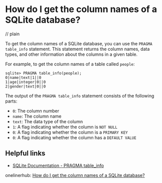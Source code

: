 # How do I get the column names of a SQLite database?
// plain

To get the column names of a SQLite database, you can use the `PRAGMA table_info` statement. This statement returns the column names, data types, and other information about the columns in a given table.

For example, to get the column names of a table called `people`:

```
sqlite> PRAGMA table_info(people);
0|name|text|1||0
1|age|integer|0||0
2|gender|text|0||0
```

The output of the `PRAGMA table_info` statement consists of the following parts:

- `0`: The column number
- `name`: The column name
- `text`: The data type of the column
- `1`: A flag indicating whether the column is `NOT NULL`
- `0`: A flag indicating whether the column is a `PRIMARY KEY`
- `0`: A flag indicating whether the column has a `DEFAULT VALUE`

## Helpful links
- [SQLite Documentation - PRAGMA table_info](https://www.sqlite.org/pragma.html#pragma_table_info)

onelinerhub: [How do I get the column names of a SQLite database?](https://onelinerhub.com/sqlite/how-do-i-get-the-column-names-of-a-sqlite-database)